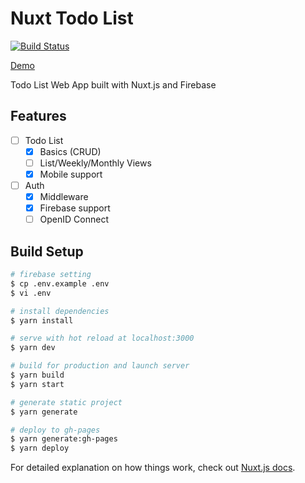 # Nuxt Todo List

[![Build Status](https://travis-ci.org/miksin/nuxt-firebase-todo-list.svg?branch=master)](https://travis-ci.org/miksin/nuxt-firebase-todo-list)

[Demo](https://miksin.github.io/nuxt-firebase-todo-list)

Todo List Web App built with Nuxt.js and Firebase

## Features

- [ ] Todo List
  - [x] Basics (CRUD)
  - [ ] List/Weekly/Monthly Views
  - [x] Mobile support
- [ ] Auth
  - [x] Middleware
  - [x] Firebase support
  - [ ] OpenID Connect

## Build Setup

``` bash
# firebase setting
$ cp .env.example .env
$ vi .env

# install dependencies
$ yarn install

# serve with hot reload at localhost:3000
$ yarn dev

# build for production and launch server
$ yarn build
$ yarn start

# generate static project
$ yarn generate

# deploy to gh-pages
$ yarn generate:gh-pages
$ yarn deploy
```

For detailed explanation on how things work, check out [Nuxt.js docs](https://nuxtjs.org).
